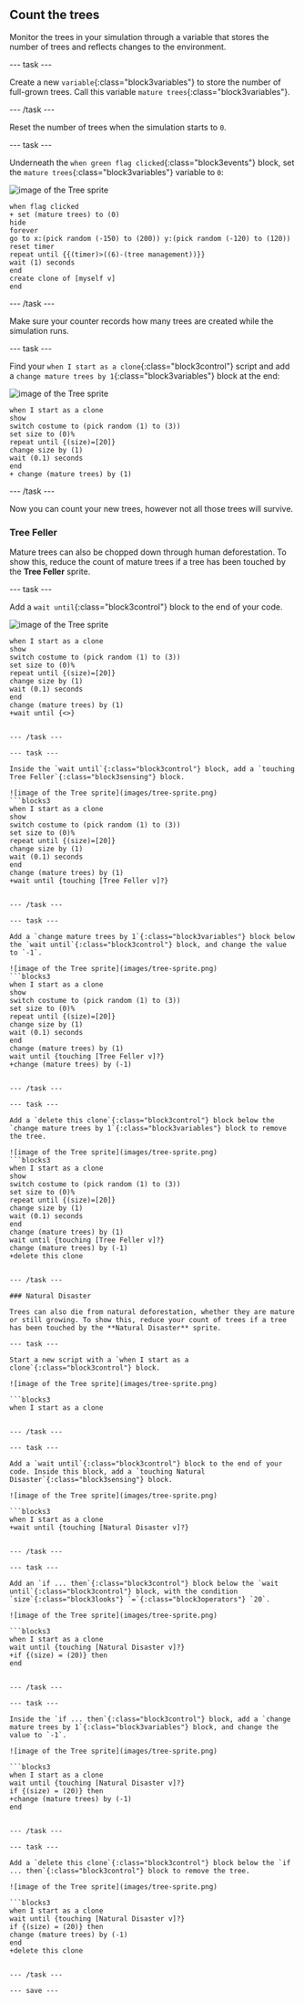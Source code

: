 ## Count the trees

Monitor the trees in your simulation through a variable that stores the number of trees and reflects changes to the environment. 

--- task ---

Create a new `variable`{:class="block3variables"} to store the number of full-grown trees. Call this variable `mature trees`{:class="block3variables"}.

--- /task ---

Reset the number of trees when the simulation starts to `0`.

--- task ---

Underneath the `when green flag clicked`{:class="block3events"} block, set the `mature trees`{:class="block3variables"} variable to `0`:

![image of the Tree sprite](images/tree-sprite.png)

```blocks3
when flag clicked
+ set (mature trees) to (0)
hide
forever
go to x:(pick random (-150) to (200)) y:(pick random (-120) to (120))
reset timer
repeat until {{(timer)>((6)-(tree management))}}
wait (1) seconds
end
create clone of [myself v]
end
```

--- /task ---

Make sure your counter records how many trees are created while the simulation runs.

--- task ---

Find your `when I start as a clone`{:class="block3control"} script and add a `change mature trees by 1`{:class="block3variables"} block at the end:

![image of the Tree sprite](images/tree-sprite.png)

```blocks3
when I start as a clone
show
switch costume to (pick random (1) to (3))
set size to (0)%
repeat until {(size)=[20]}
change size by (1)
wait (0.1) seconds
end
+ change (mature trees) by (1)
```

--- /task ---

Now you can count your new trees, however not all those trees will survive. 

### Tree Feller
Mature trees can also be chopped down through human deforestation. To show this, reduce the count of mature trees if a tree has been touched by the **Tree Feller** sprite. 

--- task ---

Add a `wait until`{:class="block3control"} block to the end of your code.

![image of the Tree sprite](images/tree-sprite.png)
```blocks3
when I start as a clone
show
switch costume to (pick random (1) to (3))
set size to (0)%
repeat until {(size)=[20]}
change size by (1)
wait (0.1) seconds
end
change (mature trees) by (1)
+wait until {<>}


--- /task ---

--- task ---

Inside the `wait until`{:class="block3control"} block, add a `touching Tree Feller`{:class="block3sensing"} block.

![image of the Tree sprite](images/tree-sprite.png)
```blocks3
when I start as a clone
show
switch costume to (pick random (1) to (3))
set size to (0)%
repeat until {(size)=[20]}
change size by (1)
wait (0.1) seconds
end
change (mature trees) by (1)
+wait until {touching [Tree Feller v]?}


--- /task ---

--- task ---

Add a `change mature trees by 1`{:class="block3variables"} block below the `wait until`{:class="block3control"} block, and change the value to `-1`.

![image of the Tree sprite](images/tree-sprite.png)
```blocks3
when I start as a clone
show
switch costume to (pick random (1) to (3))
set size to (0)%
repeat until {(size)=[20]}
change size by (1)
wait (0.1) seconds
end
change (mature trees) by (1)
wait until {touching [Tree Feller v]?}
+change (mature trees) by (-1)


--- /task ---

--- task ---

Add a `delete this clone`{:class="block3control"} block below the `change mature trees by 1`{:class="block3variables"} block to remove the tree.

![image of the Tree sprite](images/tree-sprite.png)
```blocks3
when I start as a clone
show
switch costume to (pick random (1) to (3))
set size to (0)%
repeat until {(size)=[20]}
change size by (1)
wait (0.1) seconds
end
change (mature trees) by (1)
wait until {touching [Tree Feller v]?}
change (mature trees) by (-1)
+delete this clone


--- /task ---

### Natural Disaster

Trees can also die from natural deforestation, whether they are mature or still growing. To show this, reduce your count of trees if a tree has been touched by the **Natural Disaster** sprite.

--- task ---

Start a new script with a `when I start as a clone`{:class="block3control"} block.

![image of the Tree sprite](images/tree-sprite.png)

```blocks3
when I start as a clone


--- /task ---

--- task ---

Add a `wait until`{:class="block3control"} block to the end of your code. Inside this block, add a `touching Natural Disaster`{:class="block3sensing"} block.

![image of the Tree sprite](images/tree-sprite.png)

```blocks3
when I start as a clone
+wait until {touching [Natural Disaster v]?}


--- /task ---

--- task ---

Add an `if ... then`{:class="block3control"} block below the `wait until`{:class="block3control"} block, with the condition `size`{:class="block3looks"} `=`{:class="block3operators"} `20`.

![image of the Tree sprite](images/tree-sprite.png)

```blocks3
when I start as a clone
wait until {touching [Natural Disaster v]?}
+if {(size) = (20)} then
end


--- /task ---

--- task ---

Inside the `if ... then`{:class="block3control"} block, add a `change mature trees by 1`{:class="block3variables"} block, and change the value to `-1`.

![image of the Tree sprite](images/tree-sprite.png)

```blocks3
when I start as a clone
wait until {touching [Natural Disaster v]?}
if {(size) = (20)} then
+change (mature trees) by (-1)
end


--- /task ---

--- task ---

Add a `delete this clone`{:class="block3control"} block below the `if ... then`{:class="block3control"} block to remove the tree.

![image of the Tree sprite](images/tree-sprite.png)

```blocks3
when I start as a clone
wait until {touching [Natural Disaster v]?}
if {(size) = (20)} then
change (mature trees) by (-1)
end
+delete this clone


--- /task ---

--- save ---

